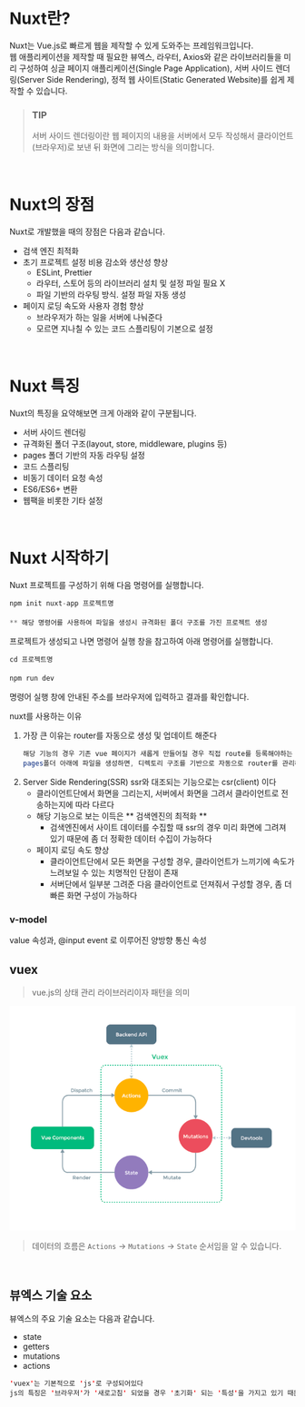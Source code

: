 # Nuxt란?

Nuxt는 Vue.js로 빠르게 웹을 제작할 수 있게 도와주는 프레임워크입니다.  
웹 애플리케이션을 제작할 때 필요한 뷰엑스, 라우터, Axios와 같은 라이브러리들을 미리 구성하여 싱글 페이지 애플리케이션(Single Page Application), 서버 사이드 렌더링(Server Side Rendering), 정적 웹 사이트(Static Generated Website)를 쉽게 제작할 수 있습니다.

> ### TIP
>
> 서버 사이드 렌더링이란 웹 페이지의 내용을 서버에서 모두 작성해서 클라이언트(브라우저)로 보낸 뒤 화면에 그리는 방식을 의미합니다.

<br/>

# Nuxt의 장점

Nuxt로 개발했을 때의 장점은 다음과 같습니다.

- 검색 엔진 최적화
- 초기 프로젝트 설정 비용 감소와 생산성 향상
  - ESLint, Prettier
  - 라우터, 스토어 등의 라이브러리 설치 및 설정 파일 필요 X
  - 파일 기반의 라우팅 방식. 설정 파일 자동 생성
- 페이지 로딩 속도와 사용자 경험 향상
  - 브라우저가 하는 일을 서버에 나눠준다
  - 모르면 지나칠 수 있는 코드 스플리팅이 기본으로 설정

<br/>

# Nuxt 특징

Nuxt의 특징을 요약해보면 크게 아래와 같이 구분됩니다.

- 서버 사이드 렌더링
- 규격화된 폴더 구조(layout, store, middleware, plugins 등)
- pages 폴더 기반의 자동 라우팅 설정
- 코드 스플리팅
- 비동기 데이터 요청 속성
- ES6/ES6+ 변환
- 웹팩을 비롯한 기타 설정

<br/>

# Nuxt 시작하기

Nuxt 프로젝트를 구성하기 위해 다음 명령어를 실행합니다.

```java
npm init nuxt-app 프로젝트명

** 해당 명령어를 사용하여 파일을 생성시 규격화된 폴더 구조를 가진 프로젝트 생성
```

프로젝트가 생성되고 나면 명령어 실행 창을 참고하여 아래 명령어를 실행합니다.

```java
cd 프로젝트명

npm run dev
```

명령어 실행 창에 안내된 주소를 브라우저에 입력하고 결과를 확인합니다.

nuxt를 사용하는 이유

1. 가장 큰 이유는 router를 자동으로 생성 및 업데이트 해준다
   ```java
   해당 기능의 경우 기존 vue 페이지가 새롭게 만들어질 경우 직접 route를 등록해야하는 불편함을 개선한 기능이다.
   pages폴더 아래에 파일을 생성하면, 디렉토리 구조를 기반으로 자동으로 router를 관리해준다
   ```
2. Server Side Rendering(SSR)
   ssr와 대조되는 기능으로는 csr(client) 이다
   - 클라이언트단에서 화면을 그리는지, 서버에서 화면을 그려서 클라이언트로 전송하는지에 따라 다르다
   - 해당 기능으로 보는 이득은 ** 검색엔진의 최적화 **
     - 검색엔진에서 사이트 데이터를 수집할 때 ssr의 경우 미리 화면에 그려져 있기 때문에 좀 더 정확한 데이터 수집이 가능하다
   - 페이지 로딩 속도 향상
     - 클라이언트단에서 모든 화면을 구성할 경우, 클라이언트가 느끼기에 속도가 느려보일 수 있는 치명적인 단점이 존재
     - 서버단에서 일부분 그려준 다음 클라이언트로 던져줘서 구성할 경우, 좀 더 빠른 화면 구성이 가능하다

### v-model

value 속성과, @input event 로 이루어진 양방향 통신 속성

## vuex

> vue.js의 상태 관리 라이브러리이자 패턴을 의미

![img.png](img.png)

> 데이터의 흐름은 `Actions` -> `Mutations` -> `State` 순서임을 알 수 있습니다.

<br/>

## 뷰엑스 기술 요소

뷰엑스의 주요 기술 요소는 다음과 같습니다.

- state
- getters
- mutations
- actions

```java
'vuex'는 기본적으로 'js'로 구성되어있다
js의 특징은 '브라우저'가 '새로고침' 되었을 경우 '초기화' 되는 '특성'을 가지고 있기 때문에, 사용의 유의하여야 한다
```
